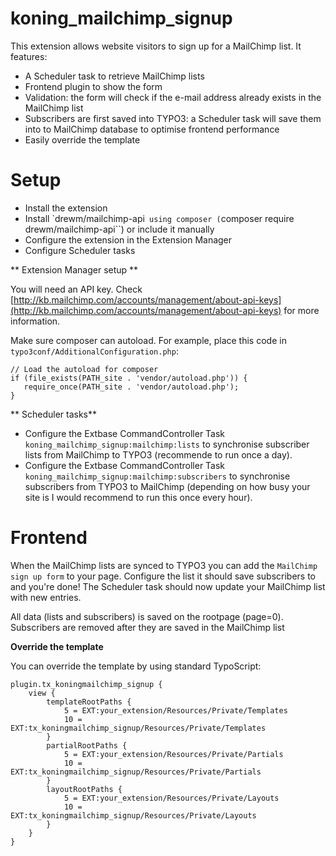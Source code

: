 # koning_mailchimp_signup

This extension allows website visitors to sign up for a MailChimp list. It features:

- A Scheduler task to retrieve MailChimp lists
- Frontend plugin to show the form
- Validation: the form will check if the e-mail address already exists in the MailChimp list
- Subscribers are first saved into TYPO3: a Scheduler task will save them into to MailChimp database to optimise frontend performance
- Easily override the template

# Setup

- Install the extension
- Install `drewm/mailchimp-api`` using composer (``composer require drewm/mailchimp-api``) or include it manually
- Configure the extension in the Extension Manager
- Configure Scheduler tasks

** Extension Manager setup **

You will need an API key. Check [http://kb.mailchimp.com/accounts/management/about-api-keys](http://kb.mailchimp.com/accounts/management/about-api-keys) for more information.

Make sure composer can autoload. For example, place this code in ``typo3conf/AdditionalConfiguration.php``:

    // Load the autoload for composer
    if (file_exists(PATH_site . 'vendor/autoload.php')) {
       require_once(PATH_site . 'vendor/autoload.php');
    }

** Scheduler tasks**

- Configure the Extbase CommandController Task ``koning_mailchimp_signup:mailchimp:lists`` to synchronise subscriber lists from MailChimp to TYPO3 (recommende to run once a day).
- Configure the Extbase CommandController Task ``koning_mailchimp_signup:mailchimp:subscribers`` to synchronise subscribers from TYPO3 to MailChimp (depending on how busy your site is I would recommend to run this once every hour).

# Frontend

When the MailChimp lists are synced to TYPO3 you can add the ``MailChimp sign up form`` to your page. Configure the list it should save subscribers to and you're done! The Scheduler task should now update your MailChimp list with new entries.

All data (lists and subscribers) is saved on the rootpage (page=0). Subscribers are removed after they are saved in the MailChimp list

**Override the template**

You can override the template by using standard TypoScript:

    plugin.tx_koningmailchimp_signup {
        view {
            templateRootPaths {
                5 = EXT:your_extension/Resources/Private/Templates
                10 = EXT:tx_koningmailchimp_signup/Resources/Private/Templates
            }
            partialRootPaths {
                5 = EXT:your_extension/Resources/Private/Partials
                10 = EXT:tx_koningmailchimp_signup/Resources/Private/Partials
            }
            layoutRootPaths {
                5 = EXT:your_extension/Resources/Private/Layouts
                10 = EXT:tx_koningmailchimp_signup/Resources/Private/Layouts
            }
        }
    }

